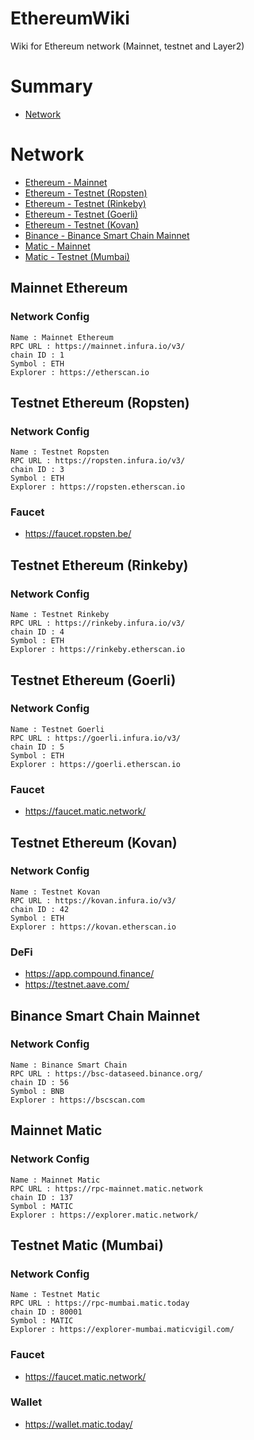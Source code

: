 # EthereumWiki
Wiki for Ethereum network (Mainnet, testnet and Layer2)

# Summary

* [Network](#network)

# Network

* [Ethereum - Mainnet](#mainnet-ethereum)
* [Ethereum - Testnet (Ropsten)](#testnet-ethereum-ropsten)
* [Ethereum - Testnet (Rinkeby)](#testnet-ethereum-rinkeby)
* [Ethereum - Testnet (Goerli)](#testnet-ethereum-goerli)
* [Ethereum - Testnet (Kovan)](#testnet-ethereum-kovan)
* [Binance - Binance Smart Chain Mainnet](#binance-smart-chain-mainnet)
* [Matic - Mainnet](#mainnet-matic)
* [Matic - Testnet (Mumbai)](#testnet-matic-mumbai)

## Mainnet Ethereum
### Network Config
```
Name : Mainnet Ethereum
RPC URL : https://mainnet.infura.io/v3/
chain ID : 1
Symbol : ETH
Explorer : https://etherscan.io
```

## Testnet Ethereum (Ropsten)
### Network Config
```
Name : Testnet Ropsten
RPC URL : https://ropsten.infura.io/v3/
chain ID : 3
Symbol : ETH
Explorer : https://ropsten.etherscan.io
```

### Faucet

- https://faucet.ropsten.be/

## Testnet Ethereum (Rinkeby)
### Network Config
```
Name : Testnet Rinkeby
RPC URL : https://rinkeby.infura.io/v3/
chain ID : 4
Symbol : ETH
Explorer : https://rinkeby.etherscan.io
```

## Testnet Ethereum (Goerli)
### Network Config
```
Name : Testnet Goerli
RPC URL : https://goerli.infura.io/v3/
chain ID : 5
Symbol : ETH
Explorer : https://goerli.etherscan.io
```

### Faucet

- https://faucet.matic.network/

## Testnet Ethereum (Kovan)
### Network Config
```
Name : Testnet Kovan
RPC URL : https://kovan.infura.io/v3/
chain ID : 42
Symbol : ETH
Explorer : https://kovan.etherscan.io
```

### DeFi

- https://app.compound.finance/
- https://testnet.aave.com/

## Binance Smart Chain Mainnet
### Network Config
```
Name : Binance Smart Chain 
RPC URL : https://bsc-dataseed.binance.org/
chain ID : 56
Symbol : BNB
Explorer : https://bscscan.com
```

## Mainnet Matic
### Network Config
```
Name : Mainnet Matic 
RPC URL : https://rpc-mainnet.matic.network
chain ID : 137
Symbol : MATIC
Explorer : https://explorer.matic.network/
```

## Testnet Matic (Mumbai)
### Network Config
```
Name : Testnet Matic
RPC URL : https://rpc-mumbai.matic.today
chain ID : 80001
Symbol : MATIC
Explorer : https://explorer-mumbai.maticvigil.com/
```

### Faucet

- https://faucet.matic.network/

### Wallet

- https://wallet.matic.today/
